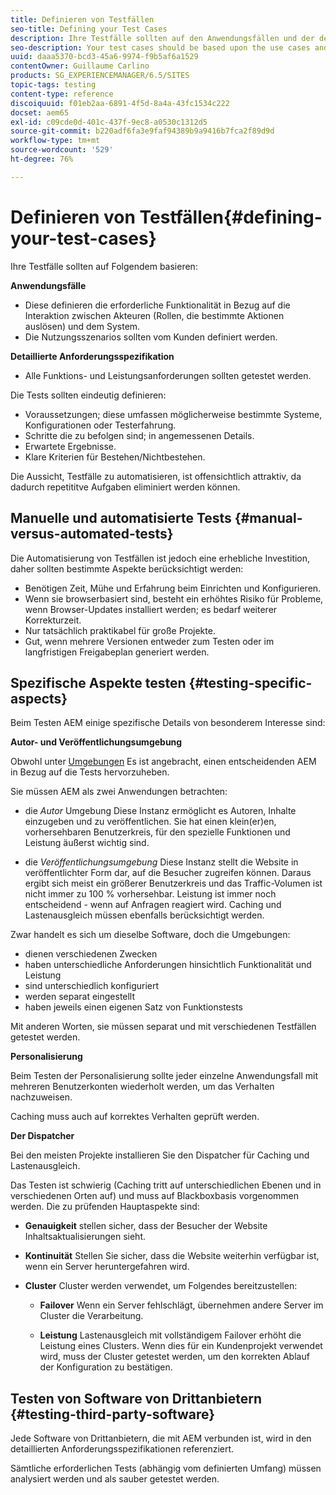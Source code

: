 ```yaml
---
title: Definieren von Testfällen
seo-title: Defining your Test Cases
description: Ihre Testfälle sollten auf den Anwendungsfällen und der detaillierten Anforderungsspezifikation basieren
seo-description: Your test cases should be based upon the use cases and the detailed requirements specification
uuid: daaa5370-bcd3-45a6-9974-f9b5af6a1529
contentOwner: Guillaume Carlino
products: SG_EXPERIENCEMANAGER/6.5/SITES
topic-tags: testing
content-type: reference
discoiquuid: f01eb2aa-6891-4f5d-8a4a-43fc1534c222
docset: aem65
exl-id: c09cde0d-401c-437f-9ec8-a0530c1312d5
source-git-commit: b220adf6fa3e9faf94389b9a9416b7fca2f89d9d
workflow-type: tm+mt
source-wordcount: '529'
ht-degree: 76%

---
```


# Definieren von Testfällen{#defining-your-test-cases}

Ihre Testfälle sollten auf Folgendem basieren:

**Anwendungsfälle**

* Diese definieren die erforderliche Funktionalität in Bezug auf die Interaktion zwischen Akteuren (Rollen, die bestimmte Aktionen auslösen) und dem System.
* Die Nutzungsszenarios sollten vom Kunden definiert werden.

**Detaillierte Anforderungsspezifikation**

* Alle Funktions- und Leistungsanforderungen sollten getestet werden.

Die Tests sollten eindeutig definieren:

* Voraussetzungen; diese umfassen möglicherweise bestimmte Systeme, Konfigurationen oder Testerfahrung.
* Schritte die zu befolgen sind; in angemessenen Details.
* Erwartete Ergebnisse.
* Klare Kriterien für Bestehen/Nichtbestehen.

Die Aussicht, Testfälle zu automatisieren, ist offensichtlich attraktiv, da dadurch repetititve Aufgaben eliminiert werden können.

## Manuelle und automatisierte Tests {#manual-versus-automated-tests}

Die Automatisierung von Testfällen ist jedoch eine erhebliche Investition, daher sollten bestimmte Aspekte berücksichtigt werden:

* Benötigen Zeit, Mühe und Erfahrung beim Einrichten und Konfigurieren.
* Wenn sie browserbasiert sind, besteht ein erhöhtes Risiko für Probleme, wenn Browser-Updates installiert werden; es bedarf weiterer Korrekturzeit.
* Nur tatsächlich praktikabel für große Projekte.
* Gut, wenn mehrere Versionen entweder zum Testen oder im langfristigen Freigabeplan generiert werden.

## Spezifische Aspekte testen {#testing-specific-aspects}

Beim Testen AEM einige spezifische Details von besonderem Interesse sind:

**Autor- und Veröffentlichungsumgebung**

Obwohl unter [Umgebungen](/help/sites-developing/the-basics.md#environments) Es ist angebracht, einen entscheidenden AEM in Bezug auf die Tests hervorzuheben.

Sie müssen AEM als zwei Anwendungen betrachten:

* die *Autor* Umgebung Diese Instanz ermöglicht es Autoren, Inhalte einzugeben und zu veröffentlichen.
Sie hat einen klein(er)en, vorhersehbaren Benutzerkreis, für den spezielle Funktionen und Leistung äußerst wichtig sind.

* die *Veröffentlichungsumgebung*
Diese Instanz stellt die Website in veröffentlichter Form dar, auf die Besucher zugreifen können.
Daraus ergibt sich meist ein größerer Benutzerkreis und das Traffic-Volumen ist nicht immer zu 100 % vorhersehbar. Leistung ist immer noch entscheidend - wenn auf Anfragen reagiert wird. Caching und Lastenausgleich müssen ebenfalls berücksichtigt werden.

Zwar handelt es sich um dieselbe Software, doch die Umgebungen:

* dienen verschiedenen Zwecken
* haben unterschiedliche Anforderungen hinsichtlich Funktionalität und Leistung
* sind unterschiedlich konfiguriert
* werden separat eingestellt
* haben jeweils einen eigenen Satz von Funktionstests

Mit anderen Worten, sie müssen separat und mit verschiedenen Testfällen getestet werden.

**Personalisierung**

Beim Testen der Personalisierung sollte jeder einzelne Anwendungsfall mit mehreren Benutzerkonten wiederholt werden, um das Verhalten nachzuweisen.

Caching muss auch auf korrektes Verhalten geprüft werden.

**Der Dispatcher**

Bei den meisten Projekte installieren Sie den Dispatcher für Caching und Lastenausgleich.

Das Testen ist schwierig (Caching tritt auf unterschiedlichen Ebenen und in verschiedenen Orten auf) und muss auf Blackboxbasis vorgenommen werden. Die zu prüfenden Hauptaspekte sind:

* **Genauigkeit**
stellen sicher, dass der Besucher der Website Inhaltsaktualisierungen sieht.

* **Kontinuität**
Stellen Sie sicher, dass die Website weiterhin verfügbar ist, wenn ein Server heruntergefahren wird.

* **Cluster**
Cluster werden verwendet, um Folgendes bereitzustellen:

   * **Failover**
Wenn ein Server fehlschlägt, übernehmen andere Server im Cluster die Verarbeitung.

   * **Leistung**
Lastenausgleich mit vollständigem Failover erhöht die Leistung eines Clusters.
Wenn dies für ein Kundenprojekt verwendet wird, muss der Cluster getestet werden, um den korrekten Ablauf der Konfiguration zu bestätigen.

## Testen von Software von Drittanbietern {#testing-third-party-software}

Jede Software von Drittanbietern, die mit AEM verbunden ist, wird in den detaillierten Anforderungsspezifikationen referenziert.

Sämtliche erforderlichen Tests (abhängig vom definierten Umfang) müssen analysiert werden und als sauber getestet werden.
